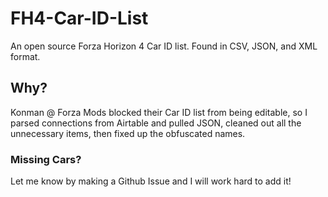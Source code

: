 # FH4-Car-ID-List
An open source Forza Horizon 4 Car ID list. Found in CSV, JSON, and XML format.
## Why?
Konman @ Forza Mods blocked their Car ID list from being editable, so I parsed connections from Airtable and pulled JSON, cleaned out all the unnecessary items, then fixed up the obfuscated names.
### Missing Cars?
Let me know by making a Github Issue and I will work hard to add it!
